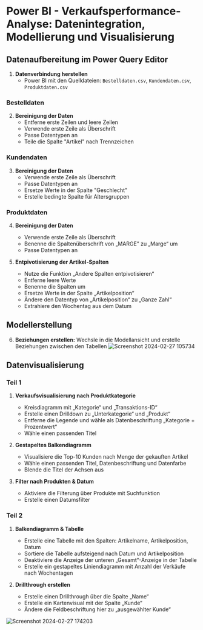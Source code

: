 # Power BI - Verkaufsperformance-Analyse: Datenintegration, Modellierung und Visualisierung

## Datenaufbereitung im Power Query Editor

1. **Datenverbindung herstellen**
   - Power BI mit den Quelldateien: `Bestelldaten.csv`, `Kundendaten.csv`, `Produktdaten.csv`

### Bestelldaten

2. **Bereinigung der Daten**
   - Entferne erste Zeilen und leere Zeilen
   - Verwende erste Zeile als Überschrift
   - Passe Datentypen an
   - Teile die Spalte "Artikel" nach Trennzeichen

### Kundendaten

3. **Bereinigung der Daten**
   - Verwende erste Zeile als Überschrift
   - Passe Datentypen an
   - Ersetze Werte in der Spalte "Geschlecht"
   - Erstelle bedingte Spalte für Altersgruppen

### Produktdaten

4. **Bereinigung der Daten**
   - Verwende erste Zeile als Überschrift
   - Benenne die Spaltenüberschrift von „MARGE” zu „Marge“ um
   - Passe Datentypen an

5. **Entpivotisierung der Artikel-Spalten**
   - Nutze die Funktion „Andere Spalten entpivotisieren“
   - Entferne leere Werte
   - Benenne die Spalten um
   - Ersetze Werte in der Spalte „Artikelposition“
   - Ändere den Datentyp von „Artikelposition“ zu „Ganze Zahl“
   - Extrahiere den Wochentag aus dem Datum

## Modellerstellung

6. **Beziehungen erstellen:**
    Wechsle in die Modellansicht und erstelle Beziehungen zwischen den Tabellen
   ![Screenshot 2024-02-27 105734](https://github.com/MRajai24/Test/assets/77150117/3649737a-9eaa-47b7-9fa2-5e4fb42fa620)

## Datenvisualisierung

### Teil 1

1. **Verkaufsvisualisierung nach Produktkategorie**
   - Kreisdiagramm mit „Kategorie“ und „Transaktions-ID“
   - Erstelle einen Drilldown zu „Unterkategorie“ und „Produkt“
   - Entferne die Legende und wähle als Datenbeschriftung „Kategorie + Prozentwert“
   - Wähle einen passenden Titel

2. **Gestapeltes Balkendiagramm**
   - Visualisiere die Top-10 Kunden nach Menge der gekauften Artikel
   - Wähle einen passenden Titel, Datenbeschriftung und Datenfarbe
   - Blende die Titel der Achsen aus

3. **Filter nach Produkten & Datum**
   - Aktiviere die Filterung über Produkte mit Suchfunktion
   - Erstelle einen Datumsfilter

### Teil 2

1. **Balkendiagramm & Tabelle**
   - Erstelle eine Tabelle mit den Spalten: Artikelname, Artikelposition, Datum
   - Sortiere die Tabelle aufsteigend nach Datum und Artikelposition
   - Deaktiviere die Anzeige der unteren „Gesamt“-Anzeige in der Tabelle
   - Erstelle ein gestapeltes Liniendiagramm mit Anzahl der Verkäufe nach Wochentagen

2. **Drillthrough erstellen**
   - Erstelle einen Drillthrough über die Spalte „Name“
   - Erstelle ein Kartenvisual mit der Spalte „Kunde“
   - Ändere die Feldbeschriftung hier zu „ausgewählter Kunde“
 
 ![Screenshot 2024-02-27 174203](https://github.com/MRajai24/First_PowerBI_Rep-/assets/77150117/9e33cee8-43c9-4c54-9f02-2dfa8d3c080a)

